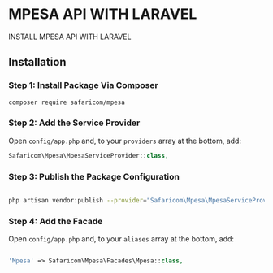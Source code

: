 # MPESA API WITH LARAVEL

INSTALL MPESA API WITH LARAVEL

## Installation

### Step 1: Install Package Via Composer

```bash
composer require safaricom/mpesa
```

### Step 2: Add the Service Provider

Open `config/app.php` and, to your `providers` array at the bottom, add:

```php
Safaricom\Mpesa\MpesaServiceProvider::class,
```

### Step 3: Publish the Package Configuration

```bash

php artisan vendor:publish --provider="Safaricom\Mpesa\MpesaServiceProvider"

```

### Step 4: Add the Facade

Open `config/app.php` and, to your `aliases` array at the bottom, add:

```php

'Mpesa' => Safaricom\Mpesa\Facades\Mpesa::class,

```
